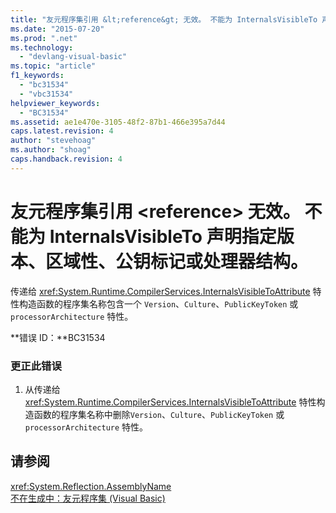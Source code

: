 ```yaml
---
title: "友元程序集引用 &lt;reference&gt; 无效。 不能为 InternalsVisibleTo 声明指定版本、区域性、公钥标记或处理器结构。 | Microsoft Docs"
ms.date: "2015-07-20"
ms.prod: ".net"
ms.technology: 
  - "devlang-visual-basic"
ms.topic: "article"
f1_keywords: 
  - "bc31534"
  - "vbc31534"
helpviewer_keywords: 
  - "BC31534"
ms.assetid: ae1e470e-3105-48f2-87b1-466e395a7d44
caps.latest.revision: 4
author: "stevehoag"
ms.author: "shoag"
caps.handback.revision: 4
---
```

# 友元程序集引用 &lt;reference&gt; 无效。 不能为 InternalsVisibleTo 声明指定版本、区域性、公钥标记或处理器结构。
传递给 <xref:System.Runtime.CompilerServices.InternalsVisibleToAttribute> 特性构造函数的程序集名称包含一个 `Version`、`Culture`、`PublicKeyToken` 或 `processorArchitecture` 特性。  
  
 **错误 ID：**BC31534  
  
### 更正此错误  
  
1.  从传递给 <xref:System.Runtime.CompilerServices.InternalsVisibleToAttribute> 特性构造函数的程序集名称中删除`Version`、`Culture`、`PublicKeyToken` 或 `processorArchitecture` 特性。  
  
## 请参阅  
 <xref:System.Reflection.AssemblyName>   
 [不在生成中：友元程序集 \(Visual Basic\)](http://msdn.microsoft.com/zh-cn/80e7a33a-ca91-450b-a00e-c5a7986e228c)